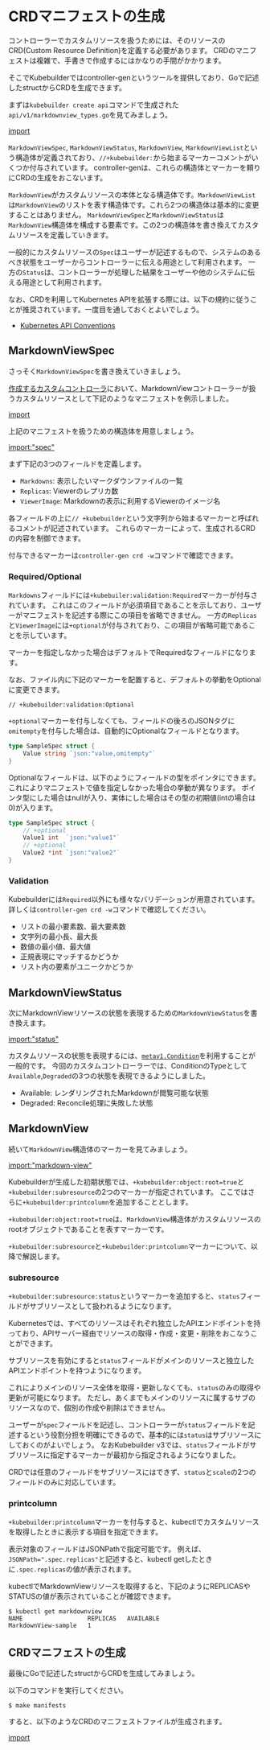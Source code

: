 # CRDマニフェストの生成

コントローラーでカスタムリソースを扱うためには、そのリソースのCRD(Custom Resource Definition)を定義する必要があります。
CRDのマニフェストは複雑で、手書きで作成するにはかなりの手間がかかります。

そこでKubebuilderではcontroller-genというツールを提供しており、Goで記述したstructからCRDを生成できます。

まずは`kubebuilder create api`コマンドで生成された`api/v1/markdownview_types.go`を見てみましょう。

[import](../../codes/00_scaffold/api/v1/markdownview_types.go)

`MarkdownViewSpec`, `MarkdownViewStatus`, `MarkdownView`, `MarkdownViewList`という構造体が定義されており、`//+kubebuilder:`から始まるマーカーコメントがいくつか付与されています。
controller-genは、これらの構造体とマーカーを頼りにCRDの生成をおこないます。

`MarkdownView`がカスタムリソースの本体となる構造体です。`MarkdownViewList`は`MarkdownView`のリストを表す構造体です。これら2つの構造体は基本的に変更することはありません。
`MarkdownViewSpec`と`MarkdownViewStatus`は`MarkdownView`構造体を構成する要素です。この2つの構造体を書き換えてカスタムリソースを定義していきます。

一般的にカスタムリソースの`Spec`はユーザーが記述するもので、システムのあるべき状態をユーザーからコントローラーに伝える用途として利用されます。
一方の`Status`は、コントローラーが処理した結果をユーザーや他のシステムに伝える用途として利用されます。

なお、CRDを利用してKubernetes APIを拡張する際には、以下の規約に従うことが推奨されています。一度目を通しておくとよいでしょう。

- [Kubernetes API Conventions](https://github.com/kubernetes/community/blob/master/contributors/devel/sig-architecture/api-conventions.md)

## MarkdownViewSpec

さっそく`MarkdownViewSpec`を書き換えていきましょう。

[作成するカスタムコントローラ](../introduction/sample.md)において、MarkdownViewコントローラーが扱うカスタムリソースとして下記のようなマニフェストを例示しました。

[import](../../codes/20_manifests/config/samples/view_v1_markdownview.yaml)

上記のマニフェストを扱うための構造体を用意しましょう。

[import:"spec"](../../codes/20_manifests/api/v1/markdownview_types.go)

まず下記の3つのフィールドを定義します。

- `Markdowns`: 表示したいマークダウンファイルの一覧
- `Replicas`: Viewerのレプリカ数
- `ViewerImage`: Markdownの表示に利用するViewerのイメージ名

各フィールドの上に`// +kubebuilder`という文字列から始まるマーカーと呼ばれるコメントが記述されています。
これらのマーカーによって、生成されるCRDの内容を制御できます。

付与できるマーカーは`controller-gen crd -w`コマンドで確認できます。

### Required/Optional

`Markdowns`フィールドには`+kubebuiler:validation:Required`マーカーが付与されています。
これはこのフィールドが必須項目であることを示しており、ユーザーがマニフェストを記述する際にこの項目を省略できません。
一方の`Replicas`と`ViewerImage`には`+optional`が付与されており、この項目が省略可能であることを示しています。

マーカーを指定しなかった場合はデフォルトでRequiredなフィールドになります。

なお、ファイル内に下記のマーカーを配置すると、デフォルトの挙動をOptionalに変更できます。

```
// +kubebuilder:validation:Optional
```

`+optional`マーカーを付与しなくても、フィールドの後ろのJSONタグに`omitempty`を付与した場合は、自動的にOptionalなフィールドとなります。

```go
type SampleSpec struct {
	Value string `json:"value,omitempty"`
}
```

Optionalなフィールドは、以下のようにフィールドの型をポインタにできます。
これによりマニフェストで値を指定しなかった場合の挙動が異なります。
ポインタ型にした場合はnullが入り、実体にした場合はその型の初期値(intの場合は0)が入ります。

```go
type SampleSpec struct {
	// +optional
	Value1 int  `json:"value1"`
	// +optional
	Value2 *int `json:"value2"`
}
```

### Validation

Kubebuilderには`Required`以外にも様々なバリデーションが用意されています。
詳しくは`controller-gen crd -w`コマンドで確認してください。

- リストの最小要素数、最大要素数
- 文字列の最小長、最大長
- 数値の最小値、最大値
- 正規表現にマッチするかどうか
- リスト内の要素がユニークかどうか

## MarkdownViewStatus

次にMarkdownViewリソースの状態を表現するための`MarkdownViewStatus`を書き換えます。

[import:"status"](../../codes/20_manifests/api/v1/markdownview_types.go)

カスタムリソースの状態を表現するには、[`metav1.Condition`](https://pkg.go.dev/k8s.io/apimachinery/pkg/apis/meta/v1)を利用することが一般的です。
今回のカスタムコントローラーでは、ConditionのTypeとして`Available`,`Degraded`の3つの状態を表現できるようにしました。

- Available: レンダリングされたMarkdownが閲覧可能な状態
- Degraded: Reconcile処理に失敗した状態

## MarkdownView

続いて`MarkdownView`構造体のマーカーを見てみましょう。

[import:"markdown-view"](../../codes/20_manifests/api/v1/markdownview_types.go)

Kubebuilderが生成した初期状態では、`+kubebuilder:object:root=true`と`+kubebuilder:subresource`の2つのマーカーが指定されています。
ここではさらに`+kubebuilder:printcolumn`を追加することとします。
  
`+kubebuilder:object:root=true`は、`MarkdownView`構造体がカスタムリソースのrootオブジェクトであることを表すマーカーです。

`+kubebuilder:subresource`と`+kubebuilder:printcolumn`マーカーについて、以降で解説します。

### subresource

`+kubebuilder:subresource:status`というマーカーを追加すると、`status`フィールドがサブリソースとして扱われるようになります。

Kubernetesでは、すべてのリソースはそれぞれ独立したAPIエンドポイントを持っており、APIサーバー経由でリソースの取得・作成・変更・削除をおこなうことができます。

サブリソースを有効にすると`status`フィールドがメインのリソースと独立したAPIエンドポイントを持つようになります。

これによりメインのリソース全体を取得・更新しなくても、`status`のみの取得や更新が可能になります。
ただし、あくまでもメインのリソースに属するサブのリソースなので、個別の作成や削除はできません。

ユーザーが`spec`フィールドを記述し、コントローラーが`status`フィールドを記述するという役割分担を明確にできるので、基本的には`status`はサブリソースにしておくのがよいでしょう。
なおKubebuilder v3では、`status`フィールドがサブリソースに指定するマーカーが最初から指定されるようになりました。

CRDでは任意のフィールドをサブリソースにはできず、`status`と`scale`の2つのフィールドのみに対応しています。

### printcolumn

`+kubebuilder:printcolumn`マーカーを付与すると、kubectlでカスタムリソースを取得したときに表示する項目を指定できます。

表示対象のフィールドはJSONPathで指定可能です。
例えば、`JSONPath=".spec.replicas"`と記述すると、kubectl getしたときに`.spec.replicas`の値が表示されます。

kubectlでMarkdownViewリソースを取得すると、下記のようにREPLICASやSTATUSの値が表示されていることが確認できます。

```
$ kubectl get markdownview
NAME                  REPLICAS   AVAILABLE
MarkdownView-sample   1          
```

## CRDマニフェストの生成

最後にGoで記述したstructからCRDを生成してみましょう。

以下のコマンドを実行してください。

```console
$ make manifests
```

すると、以下のようなCRDのマニフェストファイルが生成されます。

[import](../../codes/20_manifests/config/crd/bases/view.zoetrope.github.io_markdownviews.yaml)
